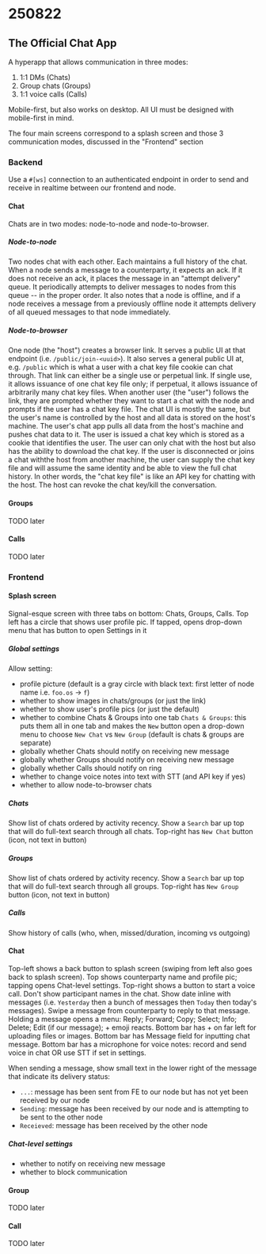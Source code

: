 # 250822

## The Official Chat App

A hyperapp that allows communication in three modes:
1. 1:1 DMs (Chats)
2. Group chats (Groups)
3. 1:1 voice calls (Calls)

Mobile-first, but also works on desktop.
All UI must be designed with mobile-first in mind.

The four main screens correspond to a splash screen and those 3 communication modes, discussed in the "Frontend" section

### Backend

Use a `#[ws]` connection to an authenticated endpoint in order to send and receive in realtime between our frontend and node.

#### Chat

Chats are in two modes: node-to-node and node-to-browser.

##### Node-to-node

Two nodes chat with each other.
Each maintains a full history of the chat.
When a node sends a message to a counterparty, it expects an ack.
If it does not receive an ack, it places the message in an "attempt delivery" queue.
It periodically attempts to deliver messages to nodes from this queue -- in the proper order.
It also notes that a node is offline, and if a node receives a message from a previously offline node it attempts delivery of all queued messages to that node immediately.

##### Node-to-browser

One node (the "host") creates a browser link.
It serves a public UI at that endpoint (i.e. `/public/join-<uuid>`).
It also serves a general public UI at, e.g. `/public` which is what a user with a chat key file cookie can chat through.
That link can either be a single use or perpetual link.
If single use, it allows issuance of one chat key file only; if perpetual, it allows issuance of arbitrarily many chat key files.
When another user (the "user") follows the link, they are prompted whether they want to start a chat with the node and prompts if the user has a chat key file.
The chat UI is mostly the same, but the user's name is controlled by the host and all data is stored on the host's machine.
The user's chat app pulls all data from the host's machine and pushes chat data to it.
The user is issued a chat key which is stored as a cookie that identifies the user.
The user can only chat with the host but also has the ability to download the chat key.
If the user is disconnected or joins a chat withthe host from another machine, the user can supply the chat key file and will assume the same identity and be able to view the full chat history.
In other words, the "chat key file" is like an API key for chatting with the host.
The host can revoke the chat key/kill the conversation.

#### Groups

TODO later

#### Calls

TODO later

### Frontend

#### Splash screen

Signal-esque screen with three tabs on bottom: Chats, Groups, Calls.
Top left has a circle that shows user profile pic.
If tapped, opens drop-down menu that has button to open Settings in it

##### Global settings

Allow setting:
- profile picture (default is a gray circle with black text: first letter of node name i.e. `foo.os` -> `f`)
- whether to show images in chats/groups (or just the link)
- whether to show user's profile pics (or just the default)
- whether to combine Chats & Groups into one tab `Chats & Groups`: this puts them all in one tab and makes the `New` button open a drop-down menu to choose `New Chat` vs `New Group` (default is chats & groups are separate)
- globally whether Chats should notify on receiving new message
- globally whether Groups should notify on receiving new message
- globally whether Calls should notify on ring
- whether to change voice notes into text with STT (and API key if yes)
- whether to allow node-to-browser chats

##### Chats

Show list of chats ordered by activity recency.
Show a `Search` bar up top that will do full-text search through all chats.
Top-right has `New Chat` button (icon, not text in button)

##### Groups

Show list of chats ordered by activity recency.
Show a `Search` bar up top that will do full-text search through all groups.
Top-right has `New Group` button (icon, not text in button)

##### Calls

Show history of calls (who, when, missed/duration, incoming vs outgoing)

#### Chat

Top-left shows a back button to splash screen (swiping from left also goes back to splash screen).
Top shows counterparty name and profile pic; tapping opens Chat-level settings.
Top-right shows a button to start a voice call.
Don't show participant names in the chat.
Show date inline with messages (i.e. `Yesterday` then a bunch of messages then `Today` then today's messages).
Swipe a message from counterparty to reply to that message.
Holding a message opens a menu: Reply; Forward; Copy; Select; Info; Delete; Edit (if our message); + emoji reacts.
Bottom bar has + on far left for uploading files or images.
Bottom bar has Message field for inputting chat message.
Bottom bar has a microphone for voice notes: record and send voice in chat OR use STT if set in settings.

When sending a message, show small text in the lower right of the message that indicate its delivery status:
- `...`: message has been sent from FE to our node but has not yet been received by our node
- `Sending`: message has been received by our node and is attempting to be sent to the other node
- `Receieved`: message has been received by the other node

##### Chat-level settings

- whether to notify on receiving new message
- whether to block communication

#### Group

TODO later

#### Call

TODO later
